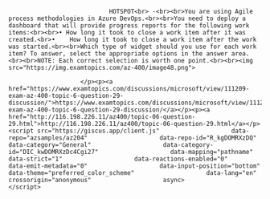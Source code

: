 <p class="card-text">
							
								HOTSPOT<br> -<br><br>You are using Agile process methodologies in Azure DevOps.<br><br>You need to deploy a dashboard that will provide progress reports for the following work items:<br><br>•	How long it took to close a work item after it was created.<br>•	How long it took to close a work item after the work was started.<br><br>Which type of widget should you use for each work item? To answer, select the appropriate options in the answer area.<br><br>NOTE: Each correct selection is worth one point.<br><br><img src="https://img.examtopics.com/az-400/image48.png">
							
						</p><p><a href="https://www.examtopics.com/discussions/microsoft/view/111209-exam-az-400-topic-6-question-29-discussion/">https://www.examtopics.com/discussions/microsoft/view/111209-exam-az-400-topic-6-question-29-discussion/</a></p><p><a href="http://116.198.226.11/az400/topic-06-question-29.html">http://116.198.226.11/az400/topic-06-question-29.html</a></p><script src="https://giscus.app/client.js"                    data-repo="azsamples/az204"                    data-repo-id="R_kgDOMRXzDQ"                    data-category="General"                    data-category-id="DIC_kwDOMRXzDc4Cgi27"                    data-mapping="pathname"                    data-strict="1"                    data-reactions-enabled="0"                    data-emit-metadata="0"                    data-input-position="bottom"                    data-theme="preferred_color_scheme"                    data-lang="en"                    crossorigin="anonymous"                    async>                    </script>